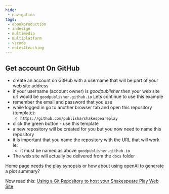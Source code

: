 ```yaml
---
hide:
 - navigation
tags:
 - ebookproduction
 - indesign
 - multimedia
 - multiplatform
 - vscode
 - notes4teaching
---
```


## Get account On GitHub
* create an account on GitHub with a username that will be part of your web site address
* if your username (account owner) is _goodpublisher_ then your web site url would be `goodpublisher.github.io` Lets continue to use this example
* remember the email and password that you use
* while logged in go to another browser tab and open this repository (template):
	* `https://github.com/publisha/shakespeareplay`
* click the green button - use this template
* a new repository will be created for you but you now need to name this repository
* it is important that you name the repository with the URL that will work ie:
	* it must be named as above `goodpublisher.github.io`
* The web site will actually be delivered from the `docs` folder

Home page needs the play synopsis or how about using openAI to generate a plot summary?

Now read this:
[Using a Git Repository to host your Shakespeare Play Web Site](../../../Web%20Sites%20with%20GitHub/Using%20a%20Git%20Repository%20to%20host%20your%20Shakespeare%20Play%20Web%20Site.md)